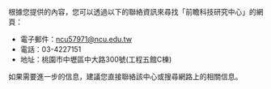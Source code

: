 根據您提供的內容，您可以透過以下的聯絡資訊來尋找「前瞻科技研究中心」的網頁：

- 電子郵件：ncu57971@ncu.edu.tw
- 電話：03-4227151
- 地址：桃園市中壢區中大路300號(工程五館C棟)

如果需要進一步的信息，建議您直接聯絡該中心或搜尋網路上的相關信息。